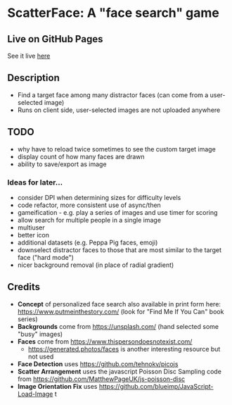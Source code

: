 # ScatterFace: A "face search" game

## Live on GitHub Pages

See it live [here](https://eguendelman.github.io/scatterface/)

## Description

* Find a target face among many distractor faces (can come from a user-selected image)
* Runs on client side, user-selected images are not uploaded anywhere

## TODO

* why have to reload twice sometimes to see the custom target image
* display count of how many faces are drawn
* ability to save/export as image

### Ideas for later...

* consider DPI when determining sizes for difficulty levels
* code refactor, more consistent use of async/then
* gameification - e.g. play a series of images and use timer for scoring
* allow search for multiple people in a single image
* multiuser
* better icon
* additional datasets (e.g. Peppa Pig faces, emoji)
* downselect distractor faces to those that are most similar to the target face ("hard mode")
* nicer background removal (in place of radial gradient)

## Credits

* **Concept** of personalized face search also available in print form here: https://www.putmeinthestory.com/ (look for "Find Me If You Can" book series)
* **Backgrounds** come from https://unsplash.com/ (hand selected some "busy" images)
* **Faces** come from https://www.thispersondoesnotexist.com/
  * https://generated.photos/faces is another interesting resource but not used
* **Face Detection** uses https://github.com/tehnokv/picojs
* **Scatter Arrangement** uses the javascript Poisson Disc Sampling code from https://github.com/MatthewPageUK/js-poisson-disc
* **Image Orientation Fix** uses https://github.com/blueimp/JavaScript-Load-Image t
